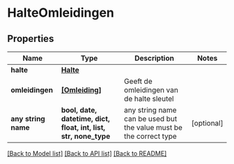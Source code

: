 # HalteOmleidingen


## Properties
Name | Type | Description | Notes
------------ | ------------- | ------------- | -------------
**halte** | [**Halte**](Halte.md) |  | 
**omleidingen** | [**[Omleiding]**](Omleiding.md) | Geeft de omleidingen van de halte sleutel | 
**any string name** | **bool, date, datetime, dict, float, int, list, str, none_type** | any string name can be used but the value must be the correct type | [optional]

[[Back to Model list]](../README.md#documentation-for-models) [[Back to API list]](../README.md#documentation-for-api-endpoints) [[Back to README]](../README.md)


